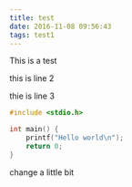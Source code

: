 ```yaml
---
title: test
date: 2016-11-08 09:56:43
tags: test1
---
```

This is a test

this is line 2

thie is line 3

<!-- more-->

```c
#include <stdio.h>

int main() {
    printf("Hello world\n");
    return 0;
}
```

change a little bit
